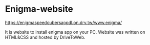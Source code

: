 # Enigma-website
https://enigmaspeedcubersappdl.on.drv.tw/www.enigma/

It is website to install enigma app on your PC.
Website was written on HTML&CSS and hosted by DriveToWeb.
